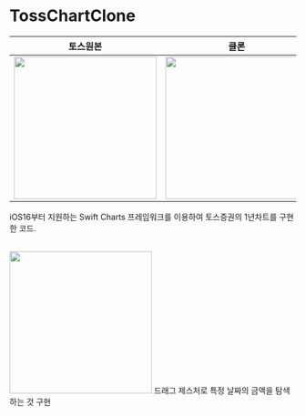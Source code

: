 # TossChartClone
|토스원본|클론|
|:---:|:---:|
|<img width="250" src="https://user-images.githubusercontent.com/75792767/176997846-492c5032-f4d1-40a4-b711-7befffc0e808.png">|<img width="250" src="https://user-images.githubusercontent.com/75792767/176997669-92f68318-f3b7-44de-aa79-5c3f8120d176.png">|

iOS16부터 지원하는 Swift Charts 프레임워크를 이용하여 토스증권의 1년차트를 구현한 코드.

<br/>

<img width="250" src="https://user-images.githubusercontent.com/75792767/176997621-eee6fdef-61a0-4426-b49d-d1024b3b3c5c.gif">
드래그 제스처로 특정 날짜의 금액을 탐색하는 것 구현

